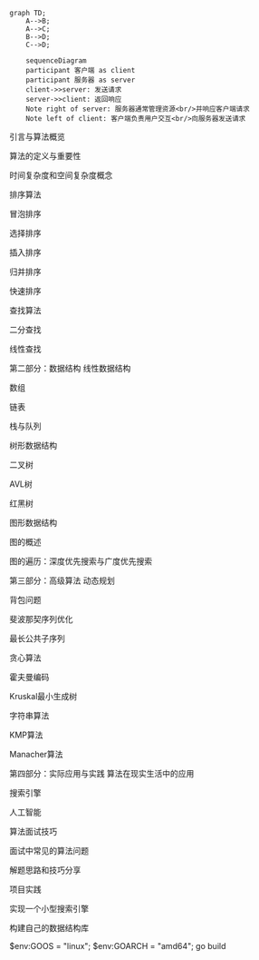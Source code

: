 ```mermaid
graph TD;
    A-->B;
    A-->C;
    B-->D;
    C-->D;
```

```mermaid
    sequenceDiagram
    participant 客户端 as client
    participant 服务器 as server
    client->>server: 发送请求
    server->>client: 返回响应
    Note right of server: 服务器通常管理资源<br/>并响应客户端请求
    Note left of client: 客户端负责用户交互<br/>向服务器发送请求
```
引言与算法概览

算法的定义与重要性

时间复杂度和空间复杂度概念

排序算法

冒泡排序

选择排序

插入排序

归并排序

快速排序

查找算法

二分查找

线性查找

第二部分：数据结构
线性数据结构

数组

链表

栈与队列

树形数据结构

二叉树

AVL树

红黑树

图形数据结构

图的概述

图的遍历：深度优先搜索与广度优先搜索

第三部分：高级算法
动态规划

背包问题

斐波那契序列优化

最长公共子序列

贪心算法

霍夫曼编码

Kruskal最小生成树

字符串算法

KMP算法

Manacher算法

第四部分：实际应用与实践
算法在现实生活中的应用

搜索引擎

人工智能

算法面试技巧

面试中常见的算法问题

解题思路和技巧分享

项目实践

实现一个小型搜索引擎

构建自己的数据结构库


$env:GOOS = "linux"; $env:GOARCH = "amd64"; go build